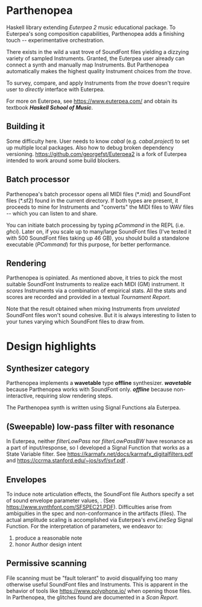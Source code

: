 # Parthenopea
Haskell library extending *Euterpea 2* music educational package. To Euterpea's song composition capabilities, Parthenopea adds a finishing touch -- experimentative orchestration.

There exists in the wild a vast trove of SoundFont files yielding a dizzying variety of sampled Instruments. Granted, the Euterpea user already can connect a synth and manually map Instruments. But Parthenopea automatically makes the highest quality Instrument choices from *the trove*.

To survey, compare, and apply Instruments from *the trove* doesn't require user to *directly* interface with Euterpea.

For more on Euterpea, see https://www.euterpea.com/ and obtain its textbook ***Haskell School of Music***.

## Building it
Some difficulty here. User needs to know *cabal* (e.g. *cabal.project*) to set up multiple local packages. Also how to debug broken dependency versioning. https://github.com/georgefst/Euterpea2 is a fork of Euterpea intended to work around some build blockers.

## Batch processor
Parthenopea's batch processor opens all MIDI files (\*.mid) and SoundFont files (\*.sf2) found in the current directory. If both types are present, it proceeds to mine for Instruments and "converts" the MIDI files to WAV files -- which you can listen to and share.

You can initiate batch processing by typing *pCommand* in the REPL (i.e. *ghci*). Later on, if you scale up to many/large SoundFont files (I've tested it with 500 SoundFont files taking up 46 GB), you should build a standalone executable (*PCommand*) for this purpose, for better performance.

## Rendering
Parthenopea is opiniated. As mentioned above, it tries to pick the most suitable SoundFont Instruments to realize each MIDI (GM) instrument. It *scores* Instruments via a combination of empirical stats. All the stats and scores are recorded and provided in a textual *Tournament Report*.

Note that the result obtained when mixing Instruments from *unrelated* SoundFont files won't sound cohesive. But it is always interesting to listen to your tunes varying which SoundFont files to draw from.

# Design highlights

## Synthesizer category
Parthenopea implements a **wavetable** type **offline**  synthesizer. ***wavetable*** because Parthenopea works with SoundFont only. ***offline*** because non-interactive, requiring slow rendering steps.

The Parthenopea synth is written using Signal Functions ala Euterpea. 

## (Sweepable) low-pass filter **with resonance**
In Euterpea, neither *filterLowPass* nor *filterLowPassBW* have resonance as a part of input/response, so I developed a Signal Function that works as a State Variable filter. See https://karmafx.net/docs/karmafx_digitalfilters.pdf and https://ccrma.stanford.edu/~jos/svf/svf.pdf .

## Envelopes
To induce note articulation effects, the SoundFont file Authors specify a set of sound envelope parameter values, . (See https://www.synthfont.com/SFSPEC21.PDF).  Difficulties arise from ambiguities in the spec and non-conformance in the artifacts (files). The actual amplitude scaling is accomplished via Euterpea's *envLineSeg* Signal Function. For the interpretation of parameters, we endeavor to:
1. produce a reasonable note
2. honor Author design intent

## Permissive scanning
File scanning must be "fault tolerant" to avoid disqualifying too many otherwise useful SoundFont files and Instruments. This is apparent in the behavior of tools like https://www.polyphone.io/ when opening those files. In Parthenopea, the glitches found are documented in a *Scan Report*.